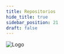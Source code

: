 ```yaml
---
title: Repositorios
hide_title: true
sidebar_position: 21
draft: false
---
```



![Logo](https://firebasestorage.googleapis.com/v0/b/modulo-b3e1a.appspot.com/o/General%2Fimagenes%2Fencabezado%20.png?alt=media&token=d767cee5-2b9c-4ab0-8f8a-f9d55d34d80f&_gl=1*obt2t9*_ga*MTE3MTQwMjUxOS4xNjk2MjYzMDI3*_ga_CW55HF8NVT*MTY5NjI2MzAyNy4xLjEuMTY5NjI2NDMyNS40NS4wLjA.)  


